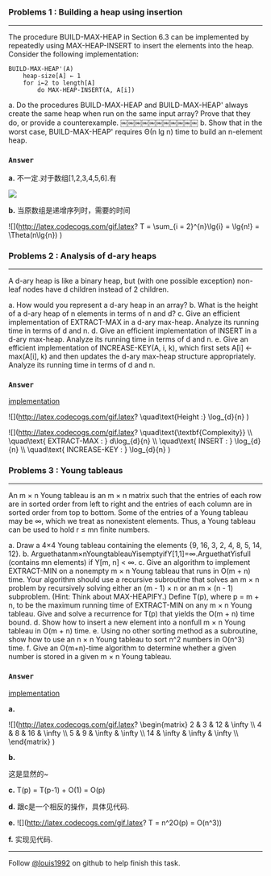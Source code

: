 ### Problems 1 : Building a heap using insertion
***
The procedure BUILD-MAX-HEAP in Section 6.3 can be implemented by repeatedly using MAX-HEAP-INSERT to insert the elements into the heap. Consider the following implementation:

	BUILD-MAX-HEAP'(A)
		heap-size[A] ← 1
		for i←2 to length[A]
			do MAX-HEAP-INSERT(A, A[i])

			
a. Do the procedures BUILD-MAX-HEAP and BUILD-MAX-HEAP' always create the same heap when run on the same input array? Prove that they do, or provide a counterexample.
￼￼￼￼￼￼￼￼￼￼￼
b. Show that in the worst case, BUILD-MAX-HEAP' requires Θ(n lg n) time to build an n-element heap.

### `Answer`
**a.**
不一定.对于数组[1,2,3,4,5,6].有

![](./repo/p/1.png)


**b.**
当原数组是递增序列时，需要的时间

![](http://latex.codecogs.com/gif.latex? T = \\sum_{i = 2}^{n}\\lg{i} = \\lg{n!} = \\Theta\(n\\lg{n}\) )



### Problems 2 : Analysis of d-ary heaps
***
A d-ary heap is like a binary heap, but (with one possible exception) non-leaf nodes have d children instead of 2 children.

a. How would you represent a d-ary heap in an array?
b. What is the height of a d-ary heap of n elements in terms of n and d?
c. Give an efficient implementation of EXTRACT-MAX in a d-ary max-heap. Analyze
its running time in terms of d and n.
d. Give an efficient implementation of INSERT in a d-ary max-heap. Analyze its running
time in terms of d and n.
e. Give an efficient implementation of INCREASE-KEY(A, i, k), which first sets A[i] ←
max(A[i], k) and then updates the d-ary max-heap structure appropriately. Analyze its running time in terms of d and n.
	
### `Answer`
[implementation](./d-ary-heaps.cpp)

![](http://latex.codecogs.com/gif.latex? \\quad\\text{Height :} \\log_{d}{n} )

![](http://latex.codecogs.com/gif.latex? \\quad\\text{\\textbf{Complexity}} \\\\
\\quad\\text{ EXTRACT-MAX : } d\\log_{d}{n} \\\\
\\quad\\text{ INSERT : } \\log_{d}{n} \\\\ 
\\quad\\text{ INCREASE-KEY : } \\log_{d}{n} )


### Problems 3 : Young tableaus
***
An m × n Young tableau is an m × n matrix such that the entries of each row are in sorted order from left to right and the entries of each column are in sorted order from top to bottom. Some of the entries of a Young tableau may be ∞, which we treat as nonexistent elements. Thus, a Young tableau can be used to hold r ≤ mn finite numbers.

a. Draw a 4×4 Young tableau containing the elements {9, 16, 3, 2, 4, 8, 5, 14, 12}.
b. Arguethatanm×nYoungtableauYisemptyifY[1,1]=∞.ArguethatYisfull
(contains mn elements) if Y[m, n] < ∞.
c. Give an algorithm to implement EXTRACT-MIN on a nonempty m × n Young
tableau that runs in O(m + n) time. Your algorithm should use a recursive subroutine that solves an m × n problem by recursively solving either an (m - 1) × n or an m × (n - 1) subproblem. (Hint: Think about MAX-HEAPIFY.) Define T(p), where p = m + n, to be the maximum running time of EXTRACT-MIN on any m × n Young tableau. Give and solve a recurrence for T(p) that yields the O(m + n) time bound.
d. Show how to insert a new element into a nonfull m × n Young tableau in O(m + n) time.
e. Using no other sorting method as a subroutine, show how to use an n × n Young tableau to sort n^2 numbers in O(n^3) time.
f. Give an O(m+n)-time algorithm to determine whether a given number is stored in a given m × n Young tableau.


### `Answer`

[implementation](./young.cpp)

**a.**

![](http://latex.codecogs.com/gif.latex?
\\begin{matrix} 2 & 3 & 12 & \\infty \\\\ 4 & 8 & 16 & \\infty \\\\ 5 & 9 & \\infty & \\infty \\\\ 14 & \\infty & \\infty & \\infty \\\\ \\end{matrix} )


**b.**

这是显然的~


**c.**
T(p) = T(p-1) + O(1) = O(p)

**d.**
跟c是一个相反的操作，具体见代码.

**e.**
![](http://latex.codecogs.com/gif.latex? 
T = n^2O\(p\)  = O\(n^3\))

**f.**
实现见代码.

 
***
Follow [@louis1992](https://github.com/gzc) on github to help finish this task.

